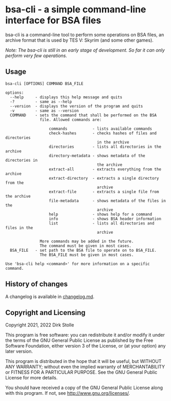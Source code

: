 # bsa-cli - a simple command-line interface for BSA files

bsa-cli is a command-line tool to perform some operations on BSA files, an
archive format that is used by TES V: Skyrim (and some other games).

_Note: The bsa-cli is still in an early stage of development. So far it can only
perform very few operations._

## Usage

```
bsa-cli [OPTIONS] COMMAND BSA_FILE

options:
  --help     - displays this help message and quits
  -?         - same as --help
  --version  - displays the version of the program and quits
  -v         - same as --version
  COMMAND    - sets the command that shall be performed on the BSA
               file. Allowed commands are:

                   commands           - lists available commands
                   check-hashes       - checks hashes of files and directories
                                        in the archive
                   directories        - lists all directories in the archive
                   directory-metadata - shows metadata of the directories in
                                        the archive
                   extract-all        - extracts everything from the archive
                   extract-directory  - extracts a single directory from the
                                        archive
                   extract-file       - extracts a single file from the archive
                   file-metadata      - shows metadata of the files in the
                                        archive
                   help               - shows help for a command
                   info               - shows BSA header information
                   list               - lists all directories and files in the
                                        archive

               More commands may be added in the future.
               The command must be given in most cases.
  BSA_FILE   - set path to the BSA file to operate on to BSA_FILE.
               The BSA_FILE must be given in most cases.

Use 'bsa-cli help <command>' for more information on a specific command.
```

## History of changes

A changelog is available in [changelog.md](./changelog.md).

## Copyright and Licensing

Copyright 2021, 2022  Dirk Stolle

This program is free software: you can redistribute it and/or modify
it under the terms of the GNU General Public License as published by
the Free Software Foundation, either version 3 of the License, or
(at your option) any later version.

This program is distributed in the hope that it will be useful,
but WITHOUT ANY WARRANTY; without even the implied warranty of
MERCHANTABILITY or FITNESS FOR A PARTICULAR PURPOSE.  See the
GNU General Public License for more details.

You should have received a copy of the GNU General Public License
along with this program.  If not, see <http://www.gnu.org/licenses/>.
